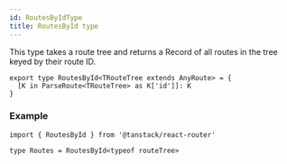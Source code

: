 ```yaml
---
id: RoutesByIdType
title: RoutesById type
---
```


This type takes a route tree and returns a Record of all routes in the tree keyed by their route ID.

```tsx
export type RoutesById<TRouteTree extends AnyRoute> = {
  [K in ParseRoute<TRouteTree> as K['id']]: K
}
```

### Example

```tsx
import { RoutesById } from '@tanstack/react-router'

type Routes = RoutesById<typeof routeTree>
```
